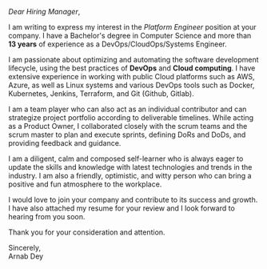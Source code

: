 *Dear Hiring Manager*,

I am writing to express my interest in the *Platform Engineer* position at your company. I have a Bachelor's degree in Computer Science and more than **13 years** of experience as a DevOps/CloudOps/Systems Engineer.

I am passionate about optimizing and automating the software development lifecycle, using the best practices of **DevOps** and **Cloud computing**. I have extensive experience in working with public Cloud platforms such as AWS, Azure, as well as Linux systems and various DevOps tools such as Docker, Kubernetes, Jenkins, Terraform, and Git (Github, Gitlab).

I am a team player who can also act as an individual contributor and can strategize project portfolio according to deliverable timelines. While acting as a Product Owner, I collaborated closely with the scrum teams and the scrum master to plan and execute sprints, defining DoRs and DoDs, and providing feedback and guidance.

I am a diligent, calm and composed self-learner who is always eager to update the skills and knowledge with latest technologies and trends in the industry. I am also a friendly, optimistic, and witty person who can bring a positive and fun atmosphere to the workplace.

I would love to join your company and contribute to its success and growth. I have also attached my resume for your review and I look forward to hearing from you soon.

Thank you for your consideration and attention.

Sincerely,  
Arnab Dey